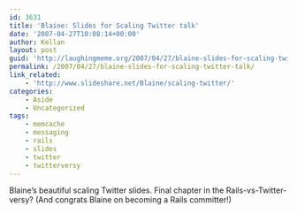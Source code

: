 ```yaml
---
id: 3631
title: 'Blaine: Slides for Scaling Twitter talk'
date: '2007-04-27T10:08:14+00:00'
author: Kellan
layout: post
guid: 'http://laughingmeme.org/2007/04/27/blaine-slides-for-scaling-twitter-talk/'
permalink: /2007/04/27/blaine-slides-for-scaling-twitter-talk/
link_related:
    - 'http://www.slideshare.net/Blaine/scaling-twitter/'
categories:
    - Aside
    - Uncategorized
tags:
    - memcache
    - messaging
    - rails
    - slides
    - twitter
    - twitterversy
---
```


Blaine’s beautiful scaling Twitter slides. Final chapter in the Rails-vs-Twitter-versy? (And congrats Blaine on becoming a Rails committer!)
